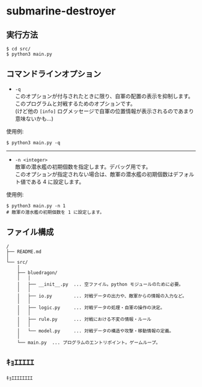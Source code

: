 # submarine-destroyer

## 実行方法
```console
$ cd src/
$ python3 main.py
```


## コマンドラインオプション

- `-q` \
このオプションが付与されたときに限り、自軍の配置の表示を抑制します。\
このプログラムと対戦するためのオプションです。\
(けど他の `[info]` ログメッセージで自軍の位置情報が表示されるのであまり意味ないかも...)

使用例:
```
$ python3 main.py -q
```

---

- `-n <integer>` \
敵軍の潜水艦の初期個数を指定します。デバッグ用です。\
このオプションが指定されない場合は、敵軍の潜水艦の初期個数はデフォルト値である 4 に設定します。

使用例:
```
$ python3 main.py -n 1
# 敵軍の潜水艦の初期個数を 1 に設定します。
```

## ファイル構成
```
/
├── README.md
│
└── src/
    │
    ├── bluedragon/
    │   │
    │   ├── __init__.py  ... 空ファイル。python モジュールのために必要。
    │   │
    │   ├── io.py        ... 対戦データの出力や、敵軍からの情報の入力など。
    │   │
    │   ├── logic.py     ... 対戦データの処理・自軍の操作の決定。
    │   │
    │   ├── rule.py      ... 対戦における不変の情報・ルール
    │   │
    │   └── model.py     ... 対戦データの構造や攻撃・移動情報の定義。
    │
    └── main.py  ... プログラムのエントリポイント。ゲームループ。
```

## ｷｮｴｴｴｴｴ

ｷｮｴｴｴｴｴｴｴｴ
